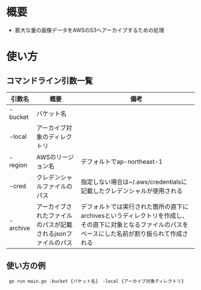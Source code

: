 # 概要

- 膨大な量の画像データをAWSのS3へアーカイブするための処理

# 使い方

## コマンドライン引数一覧

| 引数名 | 概要 | 備考 |
|---------|---------|---------|
|-bucket|バケット名||
|-local|アーカイブ対象のディレクトリ||
|-region|AWSのリージョン名|デフォルトでap-northeast-1|
|-cred|クレデンシャルファイルのパス|指定しない場合は~/.aws/credentialsに記載したクレデンシャルが使用される|
|-archive|アーカイブされたファイルのパスが記載されるjsonファイルのパス|デフォルトでは実行された箇所の直下にarchivesというディレクトリを作成し、その直下に対象となるファイルのパスをベースにした名前が割り振られて作成される|


## 使い方の例

```
 go run main.go -bucket {バケット名}　-local {アーカイブ対象ディレクトリ} 
```